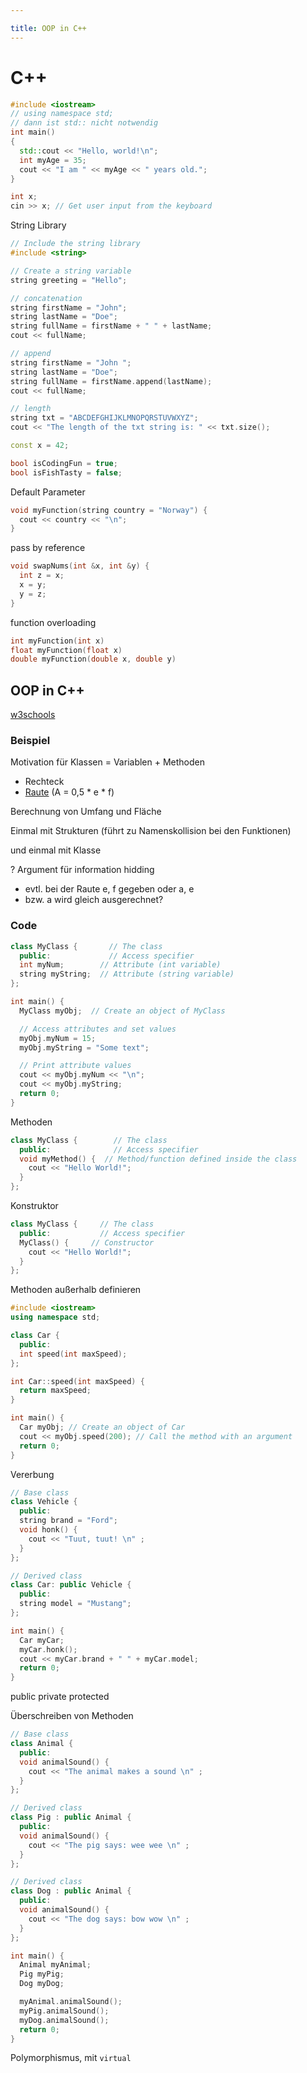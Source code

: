 ```yaml
---

title: OOP in C++
---
```


# C++



```c++
#include <iostream>
// using namespace std;
// dann ist std:: nicht notwendig
int main()
{
  std::cout << "Hello, world!\n";
  int myAge = 35;
  cout << "I am " << myAge << " years old.";
}
```


```c++
int x; 
cin >> x; // Get user input from the keyboard
```

String Library


```c++
// Include the string library
#include <string>

// Create a string variable
string greeting = "Hello";

// concatenation
string firstName = "John";
string lastName = "Doe";
string fullName = firstName + " " + lastName;
cout << fullName;

// append
string firstName = "John ";
string lastName = "Doe";
string fullName = firstName.append(lastName);
cout << fullName;

// length
string txt = "ABCDEFGHIJKLMNOPQRSTUVWXYZ";
cout << "The length of the txt string is: " << txt.size();


```


```c++
const x = 42;
```


```c++
bool isCodingFun = true;
bool isFishTasty = false;
```

Default Parameter


```c++
void myFunction(string country = "Norway") {
  cout << country << "\n";
}
```

pass by reference


```c++
void swapNums(int &x, int &y) {
  int z = x;
  x = y;
  y = z;
}
```

function overloading


```c++
int myFunction(int x)
float myFunction(float x)
double myFunction(double x, double y)
```

## OOP in C++

[w3schools](https://www.w3schools.com/cpp/cpp_oop.asp)

### Beispiel

Motivation für Klassen = Variablen + Methoden

- Rechteck
- [Raute](https://de.wikipedia.org/wiki/Raute) (A = 0,5 * e * f)

Berechnung von Umfang und Fläche

Einmal mit Strukturen (führt zu Namenskollision bei den Funktionen)

und einmal mit Klasse

? Argument für information hidding

- evtl. bei der Raute e, f gegeben oder a, e
- bzw. a wird gleich ausgerechnet?



### Code




```c++
class MyClass {       // The class
  public:             // Access specifier
  int myNum;        // Attribute (int variable)
  string myString;  // Attribute (string variable)
};

int main() {
  MyClass myObj;  // Create an object of MyClass

  // Access attributes and set values
  myObj.myNum = 15; 
  myObj.myString = "Some text";

  // Print attribute values
  cout << myObj.myNum << "\n"; 
  cout << myObj.myString; 
  return 0;
}
```

Methoden


```c++
class MyClass {        // The class
  public:              // Access specifier
  void myMethod() {  // Method/function defined inside the class
    cout << "Hello World!";
  }
};
```

Konstruktor


```c++
class MyClass {     // The class
  public:           // Access specifier
  MyClass() {     // Constructor
    cout << "Hello World!";
  }
};
```

Methoden außerhalb definieren


```c++
#include <iostream>
using namespace std;

class Car {
  public:
  int speed(int maxSpeed);
};

int Car::speed(int maxSpeed) {
  return maxSpeed;
}

int main() {
  Car myObj; // Create an object of Car
  cout << myObj.speed(200); // Call the method with an argument
  return 0;
}
```



Vererbung


```c++
// Base class
class Vehicle {
  public: 
  string brand = "Ford";
  void honk() {
    cout << "Tuut, tuut! \n" ;
  }
};

// Derived class
class Car: public Vehicle {
  public: 
  string model = "Mustang";
};

int main() {
  Car myCar;
  myCar.honk();
  cout << myCar.brand + " " + myCar.model;
  return 0;
}
```

public private protected

Überschreiben von Methoden


```c++
// Base class
class Animal {
  public:
  void animalSound() {
    cout << "The animal makes a sound \n" ;
  }
};

// Derived class
class Pig : public Animal {
  public:
  void animalSound() {
    cout << "The pig says: wee wee \n" ;
  }
};

// Derived class
class Dog : public Animal {
  public:
  void animalSound() {
    cout << "The dog says: bow wow \n" ;
  }
};

int main() {
  Animal myAnimal;
  Pig myPig;
  Dog myDog;

  myAnimal.animalSound();
  myPig.animalSound();
  myDog.animalSound();
  return 0;
}
```

Polymorphismus, mit `virtual`


```c++

```


```c++

```


```c++

```


```c++

```


```c++

```


```c++

```


